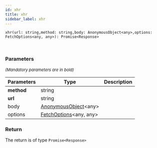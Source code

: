 ```yaml
---
id: xhr
title: xhr
sidebar_label: xhr
---
```


```tsx
xhr(url: string,method: string,body: AnonymousObject<any>,options: FetchOptions<any, any>): Promise<Response>
```
<br/>



### Parameters

<font size="2"><i>(Mandatory parameters are in bold)</i></font>

| Parameters | Type | Description |
| --------- | ---- | ----------- |
| **method** | string |  |
| **url** | string |  |
| body | [AnonymousObject](/framework-api/interfaces/AnonymousObject.md)<any\> |  |
| options | [FetchOptions](/framework-api/interfaces/FetchOptions.md)<any, any\> |  |


### Return



The return is of type <code>Promise<Response\></code>
